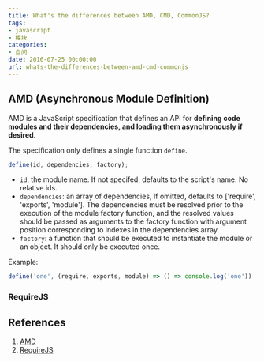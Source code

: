 ```yaml
---
title: What's the differences between AMD, CMD, CommonJS?
tags:
- javascript
- 模块
categories:
- 自问
date: 2016-07-25 00:00:00
url: whats-the-differences-between-amd-cmd-commonjs
---
```


## AMD (Asynchronous Module Definition)

AMD is a JavaScript specification that defines an API for **defining code modules and their dependencies, and loading them asynchronously if desired**.

The specification only defines a single function `define`.

```javascript
define(id, dependencies, factory);
```

<!-- more -->

* `id`: the module name. If not specifed, defaults to the script's name. No relative ids.
* `dependencies`: an array of dependencies, If omitted, defaults to ['require', 'exports', 'module']. The dependencies must be resolved prior to the execution of the module factory function, and the resolved values should be passed as arguments to the factory function with argument position corresponding to indexes in the dependencies array.
* `factory`: a function that should be executed to instantiate the module or an object. It should only be executed once.

Example: 

```javascript
define('one', (require, exports, module) => () => console.log('one'))
```

### RequireJS

## References

1. [AMD](https://github.com/amdjs/amdjs-api/wiki/AMD)
2. [RequireJS](http://requirejs.org/)
